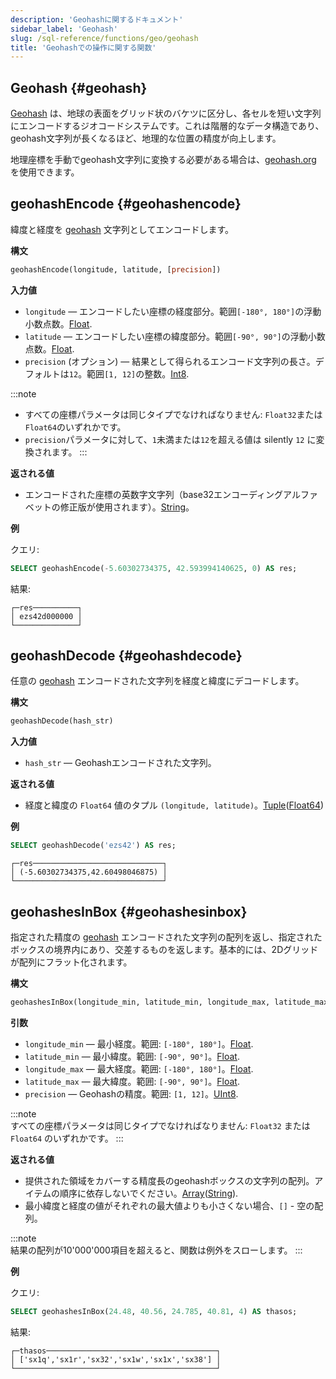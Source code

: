 ```yaml
---
description: 'Geohashに関するドキュメント'
sidebar_label: 'Geohash'
slug: /sql-reference/functions/geo/geohash
title: 'Geohashでの操作に関する関数'
---
```


## Geohash {#geohash}

[Geohash](https://en.wikipedia.org/wiki/Geohash) は、地球の表面をグリッド状のバケツに区分し、各セルを短い文字列にエンコードするジオコードシステムです。これは階層的なデータ構造であり、geohash文字列が長くなるほど、地理的な位置の精度が向上します。

地理座標を手動でgeohash文字列に変換する必要がある場合は、[geohash.org](http://geohash.org/) を使用できます。

## geohashEncode {#geohashencode}

緯度と経度を [geohash](#geohash) 文字列としてエンコードします。

**構文**

```sql
geohashEncode(longitude, latitude, [precision])
```

**入力値**

- `longitude` — エンコードしたい座標の経度部分。範囲`[-180°, 180°]`の浮動小数点数。[Float](../../data-types/float.md). 
- `latitude` — エンコードしたい座標の緯度部分。範囲`[-90°, 90°]`の浮動小数点数。[Float](../../data-types/float.md).
- `precision` (オプション) — 結果として得られるエンコード文字列の長さ。デフォルトは`12`。範囲`[1, 12]`の整数。[Int8](../../data-types/int-uint.md).

:::note
- すべての座標パラメータは同じタイプでなければなりません: `Float32`または`Float64`のいずれかです。
- `precision`パラメータに対して、`1`未満または`12`を超える値は silently `12` に変換されます。
:::

**返される値**

- エンコードされた座標の英数字文字列（base32エンコーディングアルファベットの修正版が使用されます）。[String](../../data-types/string.md)。

**例**

クエリ:

```sql
SELECT geohashEncode(-5.60302734375, 42.593994140625, 0) AS res;
```

結果:

```text
┌─res──────────┐
│ ezs42d000000 │
└──────────────┘
```

## geohashDecode {#geohashdecode}

任意の [geohash](#geohash) エンコードされた文字列を経度と緯度にデコードします。

**構文**

```sql
geohashDecode(hash_str)
```

**入力値**

- `hash_str` — Geohashエンコードされた文字列。

**返される値**

- 経度と緯度の `Float64` 値のタプル `(longitude, latitude)`。[Tuple](../../data-types/tuple.md)([Float64](../../data-types/float.md))

**例**

```sql
SELECT geohashDecode('ezs42') AS res;
```

```text
┌─res─────────────────────────────┐
│ (-5.60302734375,42.60498046875) │
└─────────────────────────────────┘
```

## geohashesInBox {#geohashesinbox}

指定された精度の [geohash](#geohash) エンコードされた文字列の配列を返し、指定されたボックスの境界内にあり、交差するものを返します。基本的には、2Dグリッドが配列にフラット化されます。

**構文**

```sql
geohashesInBox(longitude_min, latitude_min, longitude_max, latitude_max, precision)
```

**引数**

- `longitude_min` — 最小経度。範囲: `[-180°, 180°]`。[Float](../../data-types/float.md).
- `latitude_min` — 最小緯度。範囲: `[-90°, 90°]`。[Float](../../data-types/float.md).
- `longitude_max` — 最大経度。範囲: `[-180°, 180°]`。[Float](../../data-types/float.md).
- `latitude_max` — 最大緯度。範囲: `[-90°, 90°]`。[Float](../../data-types/float.md).
- `precision` — Geohashの精度。範囲: `[1, 12]`。[UInt8](../../data-types/int-uint.md).

:::note    
すべての座標パラメータは同じタイプでなければなりません: `Float32` または `Float64` のいずれかです。
:::

**返される値**

- 提供された領域をカバーする精度長のgeohashボックスの文字列の配列。アイテムの順序に依存しないでください。[Array](../../data-types/array.md)([String](../../data-types/string.md)).
- 最小緯度と経度の値がそれぞれの最大値よりも小さくない場合、`[]` - 空の配列。

:::note    
結果の配列が10'000'000項目を超えると、関数は例外をスローします。
:::

**例**

クエリ:

```sql
SELECT geohashesInBox(24.48, 40.56, 24.785, 40.81, 4) AS thasos;
```

結果:

```text
┌─thasos──────────────────────────────────────┐
│ ['sx1q','sx1r','sx32','sx1w','sx1x','sx38'] │
└─────────────────────────────────────────────┘
```
